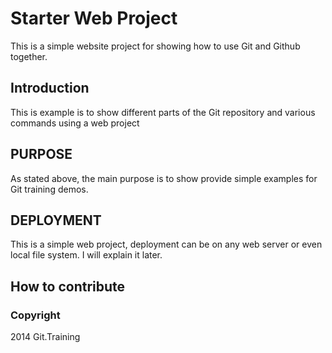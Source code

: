 # Starter Web Project

This is a simple website project for showing how to use Git and Github together.

## Introduction

This is example is to show different parts of the Git repository and various commands using a web project

## PURPOSE

As stated above, the main purpose is to show provide simple examples for Git training demos.

## DEPLOYMENT

This is a simple web project, deployment can be on any web server or even local file system. I will explain it later.

## How to contribute

### Copyright

2014 Git.Training